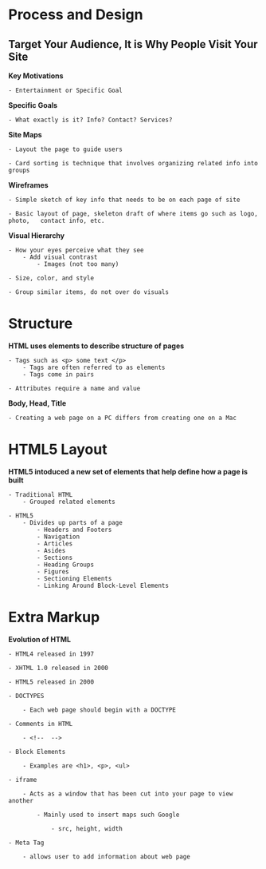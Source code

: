 # **Process and Design**

## Target Your Audience, It is Why People Visit Your Site

**Key Motivations**

    - Entertainment or Specific Goal

**Specific Goals**

    - What exactly is it? Info? Contact? Services?

**Site Maps**

    - Layout the page to guide users

    - Card sorting is technique that involves organizing related info into groups

**Wireframes**

    - Simple sketch of key info that needs to be on each page of site

    - Basic layout of page, skeleton draft of where items go such as logo, photo,   contact info, etc.

**Visual Hierarchy**

    - How your eyes perceive what they see
        - Add visual contrast
            - Images (not too many)

    - Size, color, and style

    - Group similar items, do not over do visuals

# Structure

**HTML uses elements to describe structure of pages**

    - Tags such as <p> some text </p>
        - Tags are often referred to as elements
        - Tags come in pairs

    - Attributes require a name and value

**Body, Head, Title**

    - Creating a web page on a PC differs from creating one on a Mac

# HTML5 Layout

**HTML5 intoduced a new set of elements that help define how a page is built**

    - Traditional HTML
        - Grouped related elements

    - HTML5 
        - Divides up parts of a page
            - Headers and Footers
            - Navigation
            - Articles
            - Asides
            - Sections
            - Heading Groups
            - Figures
            - Sectioning Elements
            - Linking Around Block-Level Elements

# Extra Markup

**Evolution of HTML**

    - HTML4 released in 1997

    - XHTML 1.0 released in 2000

    - HTML5 released in 2000

    - DOCTYPES

        - Each web page should begin with a DOCTYPE

    - Comments in HTML

        - <!--  -->

    - Block Elements

        - Examples are <h1>, <p>, <ul>

    - iframe

        - Acts as a window that has been cut into your page to view another

            - Mainly used to insert maps such Google

                - src, height, width

    - Meta Tag

        - allows user to add information about web page








